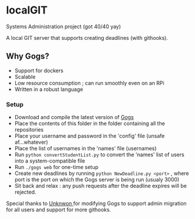 # localGIT
Systems Administration project (got 40/40 yay)

A local GIT server that supports creating deadlines (with githooks).

## Why Gogs?
* Support for dockers
* Scalable
* Low resource consumption ; can run smoothly even on an RPi
* Written in a robust language

### Setup 
* Download and compile the latest version of <a href="https://github.com/gogits/gogs"> Gogs </a>
* Place the contents of this folder in the folder containing all the repositories
* Place your username and password in the 'config' file (unsafe af...whatever)
* Place the list of usernames in the 'names' file (usernames)
* Run ``` python convertStudentList.py ``` to convert the 'names' list of users into a system-compatible file
* Run ```./gogs web``` for one-time setup
* Create new deadlines by running ```python NewDeadline.py <port>``` , where port is the port on which the Gogs server is being run (usualy 3000)
* Sit back and relax : any push requests after the deadline expires will be rejected.

Special thanks to <a href="https://github.com/Unknwon"> Unknwon </a> for modifying Gogs to support admin migration for all users and support for more githooks. 
